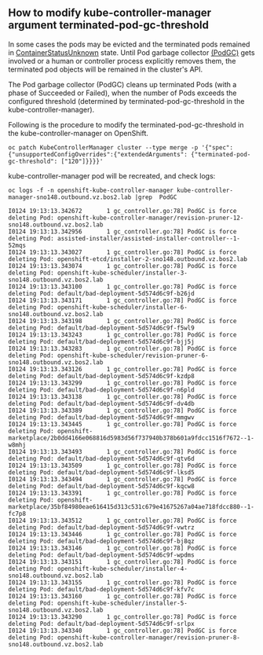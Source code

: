 ## How to modify kube-controller-manager argument terminated-pod-gc-threshold

In some cases the pods may be evicted and the terminated pods remained in [ContainerStatusUnknown](https://github.com/kubernetes/kubernetes/issues/105467) state. Until Pod garbage collector [(PodGC)]([https://kubernetes.io/docs/concepts/workloads/pods/pod-lifecycle/#pod-garbage-collection) gets involved or a human or controller process explicitly removes them, the terminated pod objects will be remained in the cluster's API.

The Pod garbage collector (PodGC) cleans up terminated Pods (with a phase of Succeeded or Failed), when the number of Pods exceeds the configured threshold (determined by terminated-pod-gc-threshold in the kube-controller-manager).

Following is the procedure to modify the terminated-pod-gc-threshold in the kube-controller-manager on OpenShift.

```
oc patch KubeControllerManager cluster --type merge -p '{"spec": {"unsupportedConfigOverrides":{"extendedArguments": {"terminated-pod-gc-threshold": ["120"]}}}}'
```

kube-controller-manager pod will be recreated, and check logs:

```
oc logs -f -n openshift-kube-controller-manager kube-controller-manager-sno148.outbound.vz.bos2.lab |grep  PodGC

I0124 19:13:13.342672       1 gc_controller.go:78] PodGC is force deleting Pod: openshift-kube-controller-manager/revision-pruner-12-sno148.outbound.vz.bos2.lab
I0124 19:13:13.342956       1 gc_controller.go:78] PodGC is force deleting Pod: assisted-installer/assisted-installer-controller--1-52mqs
I0124 19:13:13.343027       1 gc_controller.go:78] PodGC is force deleting Pod: openshift-etcd/installer-2-sno148.outbound.vz.bos2.lab
I0124 19:13:13.343074       1 gc_controller.go:78] PodGC is force deleting Pod: openshift-kube-scheduler/installer-3-sno148.outbound.vz.bos2.lab
I0124 19:13:13.343100       1 gc_controller.go:78] PodGC is force deleting Pod: default/bad-deployment-5d574d6c9f-b26jd
I0124 19:13:13.343171       1 gc_controller.go:78] PodGC is force deleting Pod: openshift-kube-scheduler/installer-6-sno148.outbound.vz.bos2.lab
I0124 19:13:13.343198       1 gc_controller.go:78] PodGC is force deleting Pod: default/bad-deployment-5d574d6c9f-f5wl9
I0124 19:13:13.343243       1 gc_controller.go:78] PodGC is force deleting Pod: default/bad-deployment-5d574d6c9f-bjj5j
I0124 19:13:13.343283       1 gc_controller.go:78] PodGC is force deleting Pod: openshift-kube-scheduler/revision-pruner-6-sno148.outbound.vz.bos2.lab
I0124 19:13:13.343126       1 gc_controller.go:78] PodGC is force deleting Pod: default/bad-deployment-5d574d6c9f-kzdp8
I0124 19:13:13.343299       1 gc_controller.go:78] PodGC is force deleting Pod: default/bad-deployment-5d574d6c9f-n6pld
I0124 19:13:13.343138       1 gc_controller.go:78] PodGC is force deleting Pod: default/bad-deployment-5d574d6c9f-dv4db
I0124 19:13:13.343389       1 gc_controller.go:78] PodGC is force deleting Pod: default/bad-deployment-5d574d6c9f-mmgwv
I0124 19:13:13.343445       1 gc_controller.go:78] PodGC is force deleting Pod: openshift-marketplace/2b0dd4166e068816d5983d56f737940b378b601a9fdcc1516f7672--1-w8mhj
I0124 19:13:13.343493       1 gc_controller.go:78] PodGC is force deleting Pod: default/bad-deployment-5d574d6c9f-qtv6d
I0124 19:13:13.343509       1 gc_controller.go:78] PodGC is force deleting Pod: default/bad-deployment-5d574d6c9f-lksd5
I0124 19:13:13.343494       1 gc_controller.go:78] PodGC is force deleting Pod: default/bad-deployment-5d574d6c9f-kqcw8
I0124 19:13:13.343391       1 gc_controller.go:78] PodGC is force deleting Pod: openshift-marketplace/35bf84980eae616415d313c531c679e41675267a04ae718fdcc880--1-fc7p8
I0124 19:13:13.343512       1 gc_controller.go:78] PodGC is force deleting Pod: default/bad-deployment-5d574d6c9f-vwtrz
I0124 19:13:13.343446       1 gc_controller.go:78] PodGC is force deleting Pod: default/bad-deployment-5d574d6c9f-bj8qz
I0124 19:13:13.343146       1 gc_controller.go:78] PodGC is force deleting Pod: default/bad-deployment-5d574d6c9f-wpdms
I0124 19:13:13.343151       1 gc_controller.go:78] PodGC is force deleting Pod: openshift-kube-scheduler/installer-4-sno148.outbound.vz.bos2.lab
I0124 19:13:13.343155       1 gc_controller.go:78] PodGC is force deleting Pod: default/bad-deployment-5d574d6c9f-kfv7c
I0124 19:13:13.343160       1 gc_controller.go:78] PodGC is force deleting Pod: openshift-kube-scheduler/installer-5-sno148.outbound.vz.bos2.lab
I0124 19:13:13.343290       1 gc_controller.go:78] PodGC is force deleting Pod: default/bad-deployment-5d574d6c9f-srlpx
I0124 19:13:13.343340       1 gc_controller.go:78] PodGC is force deleting Pod: openshift-kube-controller-manager/revision-pruner-8-sno148.outbound.vz.bos2.lab
```